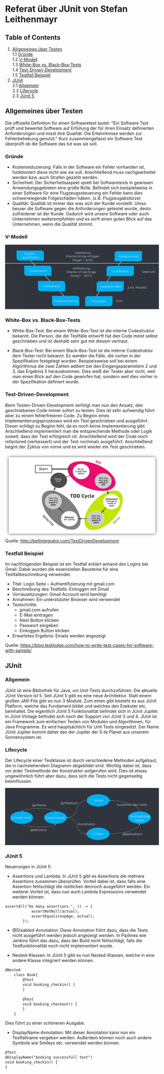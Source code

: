 # Referat über JUnit von Stefan Leithenmayr
## Table of Contents
1. [Allgemeines über Testen](#allgemeines-über-testen)
    <br>1.1 [Gründe](#gründe)
    <br>1.2 [V-Modell](#v-modell)
    <br>1.3 [White-Box vs. Black-Box-Tests](#white-box-vs-black-box-tests)
    <br>1.4 [Test-Driven-Development](#test-driven-development)
    <br>1.5 [Testfall Beispiel](#testfall-beispiel)
2. [JUnit](#junit)
    <br>2.1 [Allgemein](#allgemein)
    <br>2.2 [Lifecycle](#lifecycle)
    <br>2.3 [JUnit 5](#junit-5)

## Allgemeines über Testen
Die offizielle Definition für einen Softwaretest lautet: "Ein Software Test prüft und bewertet Software auf Erfüllung der für ihren Einsatz definierten Anforderungen und misst ihre Qualität. Die Erkenntnisse werden zur Fehlerbehebung genutzt."
Kurz zusammengefasst ein Software Test überprüft ob die Software das tut was sie soll.

### Gründe
* Kostenreduzierung: Falls in der Software ein Fehler vorhanden ist, funktioniert diese nicht wie sie soll. Anschließend muss nachgearbeitet werden bzw. auch Strafen gezahlt werden.
* Sicherheit: Der Sicherheitsaspekt spielt bei Softwaretests in gewissen Anwendungsgebieten eine große Rolle. Befindet sich beispielweise in einer Software für eine Flugzeugssteuerung ein Fehler kann dies schwerwiegende Folgeschäden haben. (z.B. Flugzeugabstürze)
* Qualität: Qualität ist immer das was sich der Kunde vorstellt. Umso besser die Software gegen die Anforderungen getestet wurde, desto zufriedener ist der Kunde. Dadurch wird unsere Software oder auch Unternehmen weiterempfohlen und es wirft einen guten Blick auf das Unternehmen, wenn die Qualität stimmt.

### V-Modell
![V-Modell](images/vmodell.png)

### White-Box vs. Black-Box-Tests

* White-Box-Test: Bei einem White-Box-Test ist die interne Codestruktur bekannt. Die Person, die die Testfälle entwirft hat den Code meist selbst geschrieben und ist deshalb sehr gut mit diesem vertraut. 

* Black-Box-Test: Bei einem Black-Box-Test ist die interne Codestruktur dem Tester nicht bekannt. Es werden die Fälle, die vorher in der Spezifikation festgelegt wurden. Beispielsweise soll bei einem Algorithmus die zwei Zahlen addiert bei den Eingangsparametern 2 und 3, das Ergebnis 5 herauskommen. Dies weiß der Tester aber nicht, weil man einen Blick auf den Code geworfen hat, sondern weil dies vorher in der Spezifikation definiert wurde.

### Test-Driven-Development

Beim Testen-Driven-Development verfolgt man nun den Ansatz, den geschriebenen Code immer sofort zu testen. Dies ist sehr aufwendig führt aber zu einem fehlerfreieren Code. Zu Beginn eines Implementierungsprozesses wird ein Test geschrieben und ausgeführt. Dieser schlägt zu Beginn fehl, da es noch keine Implementierung gibt. Anschließend implementiert man die entsprechende Methode oder Logik soweit, dass der Test erfolgreich ist. Anschließend wird der Code noch refactored (verbessert) und der Test nochmals ausgeführt. Anschließend begint der Zyklus von vorne und es wird wieder ein Test geschrieben. 

![Test-Driven-Development](images/tdd.jpg)
Quelle: http://bellintegrator.com/TestDrivenDevelopment

### Testfall Beispiel

Im nachfolgenden Beispiel ist ein Testfall erklärt anhand des Logins bei Gmail. Dabei wurden die essenziellen Bausteine für eine Testfallbeschreibung verwendet.

* Titel: Login Seite – Authentifizierung mit gmail.com
* Beschreibung des Testfalls: Einloggen mit Gmail
* Vorrausetzungen: Gmail Account wird benötigt
* Annahmen: Ein unterstützter Browser wird verwendet
* Testschritte:
    * gmail.com aufrufen
    * E-Mail eintragen
    * Next Button klicken
    * Passwort eingeben
    * Einloggen Button klicken
* Erwartetes Ergebnis: Emails werden angezeigt

Quelle: https://blog.testlodge.com/how-to-write-test-cases-for-software-with-sample/

## JUnit
### Allgemein
JUnit ist eine Bibliothek für Java, um Unit-Tests durchzuführen.
Die aktuelle JUnit Version ist 5. Seit JUnit 5 gibt es eine neue Architektur. Statt einem großen JAR-File gibt es nun 3 Module. Zum einen gibt besteht es aus JUnit Platform, welche das Fundament bildet und welches den Exekuter etc. beinhaltet.
Die eigentlich JUnit 5 Funktionalität befindet sich in JUnit Jupiter. In JUnit Vintage befindet sich noch der Support von JUnit 3 und 4. JUnit ist ein Framework zum einfachen Testen von Modulen und Algorithmen, für Java Programme. Es wird hauptsächlich für Unit Tests eingesetzt. Der Name JUnit Jupiter kommt daher das der Jupiter der 5-te Planet aus unserem Sonnensystem ist.

### Lifecycle
Der Lifecycle einer Testklasse ist durch verschiedene Methoden aufgebaut, die in nachstehendem Diagramm abgebildet sind. Wichtig dabei ist, dass vor jeder Testmethode der Konstruktor aufgerufen wird. Dies ist etwas ungewöhnlich führt aber dazu, dass sich die Tests nicht gegenseitig beeinflussen.

![Lifecycle](images/lifecycle.png)

### JUnit 5
Neuerungen in JUnit 5:

* Assertions und Lambda: In JUnit 5 gibt es Assertions die mehrere Assertions zusammen überprüfen. Vorteil dabei ist, dass falls eine Assertion fehlschlägt die restlichen dennoch ausgeführt werden. Ein weiterer Vorteil ist, dass nun auch Lambda Expressions verwendet werden können.

````
assertAll("Do many assertions.", () -> {
            assertNotNull(actual);
            assertEquals(expAge, actual);
        });
````

* @Disabled-Annotation: Diese Annotation führt dazu, dass die Tests nicht ausgeführt werden jedoch angezeigt werden. In Pipilines wie Jenkins führt das dazu, dass der Build nicht fehlschlägt, falls die Testfunktionalität noch nicht implementiert wurde.

* Nested-Klassen: In JUnit 5 gibt es nun Nested-Klassen, welche in eine andere Klasse integriert werden können.

````
@Nested
    class Book{
        @Test
        void booking_checkin() {
        }

        @Test
        void booking_checkout() {
        }
    }
````

Dies führt zu einer schöneren Ausgabe.

* DisplayName-Annotation: Mit dieser Annotation kann nun ein Testfallname vergeben werden. Außerdem können noch auch andere Symbole wie Smileys etc. verwendet werden können.

````
@Test
@DisplayName("booking successfull test")
void booking_checkin() {
}
```` 